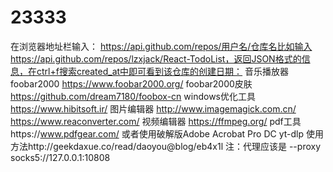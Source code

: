 # 23333
在浏览器地址栏输入：
https://api.github.com/repos/用户名/仓库名比如输入https://api.github.com/repos/lzxjack/React-TodoList，返回JSON格式的信息，在ctrl+f搜索created_at中即可看到该仓库的创建日期：
音乐播放器foobar2000  https://www.foobar2000.org/
foobar2000皮肤 https://github.com/dream7180/foobox-cn 
windows优化工具  https://www.hibitsoft.ir/
图片编辑器  http://www.imagemagick.com.cn/  https://www.reaconverter.com/
视频编辑器  https://ffmpeg.org/
pdf工具https://www.pdfgear.com/ 或者使用破解版Adobe Acrobat Pro DC 
yt-dlp 使用方法http://geekdaxue.co/read/daoyou@blog/eb4x1l 注：代理应该是 --proxy socks5://127.0.0.1:10808
